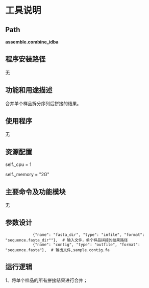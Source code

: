 
工具说明
==========================

Path
-----------

**assemble.combine_idba**

程序安装路径
-----------------------------------
无

功能和用途描述
-----------------------------------

合并单个样品拆分序列后拼接的结果。

使用程序
-----------------------------------

无

资源配置
-----------------------------------

self._cpu = 1

self._memory = "2G"

主要命令及功能模块
-----------------------------------

无

参数设计
-----------------------------------

```
            {"name": "fasta_dir", "type": "infile", "format": "sequence.fasta_dir""},  # 输入文件，单个样品拼接的结果路径
            {"name": "contig", "type": "outfile", "format": "sequence.fasta"},  # 输出文件,sample.contig.fa
```


运行逻辑
-----------------------------------
1、将单个样品的所有拼接结果进行合并；